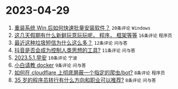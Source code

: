 # 2023-04-29

1. [重装系统 Win 后如何快速批量安装软件？](https://www.v2ex.com/t/936376) `20条评论` `Windows`
1. [这几天假期有什么新鲜玩意玩玩呢， 程序， 框架等等](https://www.v2ex.com/t/936379) `16条评论` `程序员`
1. [最近这种垃圾短信为什么这么多？](https://www.v2ex.com/t/936391) `12条评论` `问与答`
1. [抖音是否会成为控制人类思想的工具?](https://www.v2ex.com/t/936400) `11条评论` `问与答`
1. [2023.5.1,早安](https://www.v2ex.com/t/936375) `10条评论` `宁波`
1. [小白请教 docker](https://www.v2ex.com/t/936385) `9条评论` `问与答`
1. [如何在 cloudflare 上彻底屏蔽一个指定的爬虫/bot?](https://www.v2ex.com/t/936381) `8条评论` `程序员`
1. [35 岁的程序员转行有什么方向和职业可以推荐?](https://www.v2ex.com/t/936380) `8条评论` `问与答`
